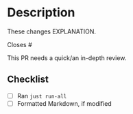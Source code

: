 # Description

These changes EXPLANATION.

Closes #

This PR needs a quick/an in-depth review.

## Checklist

- [ ] Ran `just run-all`
- [ ] Formatted Markdown, if modified
